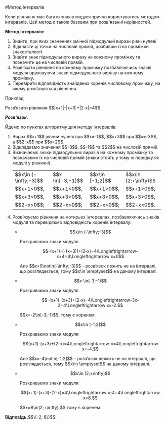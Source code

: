 #Метод інтервалів

<p>Коли рівняння має багато знаків модуля зручно користуватись методом інтервалів. Цей метод є також базовим при розв'язанні нерівностей.</p>

<p><b>Метод інтервалів:</b></p>

<ol>
<li>Знайти, при яких значеннях змінної підмодульні вирази рівні нулеві.</li>
<li>Відкласти ці точки на числовій прямій, розбивши її на проміжки знакосталості.</li>
<li>Знайти знак підмодульного виразу на кожному проміжку та позначити це на числовій прямій.</li>
<li>Розв’язати рівняння на кожному проміжку позбавляючись знаків модуля враховуючи знаки підмодульного виразу на кожному проміжку.</li>
<li>Перевірити відповідність знайдених коренів числовому проміжку, на якому розв’язується рівняння.</li>
</ol>

<div class="space">
<div class="task-wrap">
<span class="task">Приклад</span>
<div class="task-text">
<p>Розв’язати рівняння $$|x+1|-|x+3|+|2-x|=4$$.</p>
<p><b><i>Розв'язок.</i></b></p>
<p>Йдемо по пунктах алгоритму для методу інтервалів:</p>
<ol>
<li>Вираз $$x+1$$ рівний нулеві при $$x=-1$$, $$x+3$$ при $$x=-3$$, а $$2-x$$ при $$x=2$$.</li>
<li>Відкладаємо значення $$-3$$, $$-1$$ та $$2$$ на числовій прямій.</li>
<li>Визначаємо знаки підмодульних виразів на кожному проміжку та позначаємо їх на числовій прямій (знаки стоять у тому ж порядку як модулі у рівнянні).</li>
<table border="0">
<tr>
<td>$$x\in (-\infty;-3)$$</td>
<td>$$x \in[-3;-1)$$</td>
<td>$$x\in [-1;2]$$</td>
<td>$$x\in (2;+\infty)$$</td>
</tr>
<tr>
<td>$$x+1<0$$,</td>
<td>$$x+1<0$$,</td>
<td>$$x+1>0$$,</td>
<td>$$x+1>0$$,</td>
</tr>
<tr>
<td>$$x+3<0$$,</td>
<td>$$x+3>0$$,</td>
<td>$$x+3>0$$,</td>
<td>$$x+3>0$$,</td>
</tr>
<tr>
<td>$$2-x>0$$;</td>
<td>$$2-x>0$$;</td>
<td>$$2-x>0$$;</td>
<td>$$2-x<0$$.</td>
</tr>
</table>
<li><p>Розв’язуємо рівняння на чотирьох інтервалах, позбавляючись знаків модуля та перевіряємо відповідність коренів інтервалу:</p>
<ul>
<li><p align="center">$$x\in (-\infty;-3)$$</p>
<p>Розкриваємо знаки модуля:</p>
<p align="center">$$-(x+1)-(-(x+3))+(2-x)=4\Longleftrightarrow-x+4=4\Longleftrightarrow x=0$$</p>
<p>Але $$x=0\notin(-\infty;-3)$$ - розв’язок лежить не на інтервалі, що розглядається, тому $$x\in \emptyset$$ на даному інтервалі.</p></li>
<li><p align="center">$$x \in[-3;-1)$$</p>
<p>Розкриваємо знаки модуля:</p>
<p align="center">$$-(x+1)-(x+3)+(2-x)=4\Longleftrightarrow-3x-2=4\Longleftrightarrow x=-2.$$</p>
<p>$$x=-2\in[-3;-1)$$, тому є коренем.</p></li>
<li><p align="center">$$x\in [-1;2]$$</p>
<p>Розкриваємо знаки модуля:</p>
<p align="center">$$(x+1)-(x+3)+(2-x)=4\Longleftrightarrow-x=4\Longleftrightarrow x=-4.$$</p>
<p>Але $$x=-4\notin[-1;2]$$ – розв’язок лежить не на інтервалі, що розглядається, тому $$x\in \emptyset$$ на даному інтервалі.</p></li>
<li><p align="center">$$x\in (2;+\infty)$$</p>
<p>Розкриваємо знаки модуля:</p>
<p align="center">$$(x+1)-(x+3)-(2-x)=4\Longleftrightarrow x-4=4\Longleftrightarrow x=8.$$</p>
<p>$$x=8\in(2;+\infty),$$ тому є коренем.</p></li>
</ul></li>
</ol>
<p><b>Відповідь.</b>$$\{-2; 8\}$$.</p>
</div>
</div>
</div>